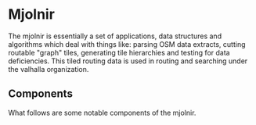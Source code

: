 # Mjolnir

The mjolnir is essentially a set of applications, data structures and algorithms which deal with things like: parsing OSM data extracts, cutting routable "graph" tiles, generating tile hierarchies and testing for data deficiencies.  This tiled routing data is used in routing and searching under the valhalla organization.

## Components ##

What follows are some notable components of the mjolnir.

